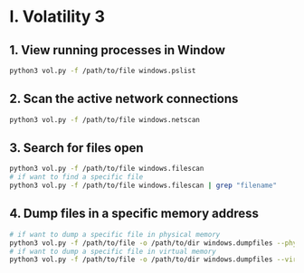 # I. Volatility 3 

## 1. View running processes in Window

```bash
python3 vol.py -f /path/to/file windows.pslist
```

## 2. Scan the active network connections
```bash
python3 vol.py -f /path/to/file windows.netscan
```

## 3. Search for files open
```bash
python3 vol.py -f /path/to/file windows.filescan
# if want to find a specific file
python3 vol.py -f /path/to/file windows.filescan | grep "filename"
```

## 4. Dump files in a specific memory address
```bash
# if want to dump a specific file in physical memory
python3 vol.py -f /path/to/file -o /path/to/dir windows.dumpfiles --physaddr "memaddr"
# if want to dump a specific file in virtual memory
python3 vol.py -f /path/to/file -o /path/to/dir windows.dumpfiles --virtaddr "memaddr"
```
